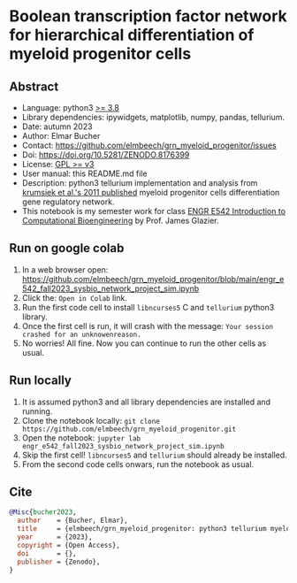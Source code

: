# Boolean transcription factor network for hierarchical differentiation of myeloid progenitor cells

## Abstract
+ Language: python3 [>= 3.8](https://devguide.python.org/versions/)
+ Library dependencies: ipywidgets, matplotlib, numpy, pandas, tellurium.
+ Date: autumn 2023
+ Author: Elmar Bucher
+ Contact: https://github.com/elmbeech/grn_myeloid_progenitor/issues
+ Doi: https://doi.org/10.5281/ZENODO.8176399
+ License: [GPL >= v3](https://www.gnu.org/licenses/gpl-3.0.en.html)
+ User manual: this README.md file
+ Description:
  python3 tellurium implementation and analysis from
  [krumsiek et al.'s 2011 published](https://doi.org/10.1371/journal.pone.0022649)
  myeloid progenitor cells differentiation gene regulatory network.
+ This notebook is my semester work for class [ENGR E542 Introduction to Computational Bioengineering](https://academics.iu.edu/courses/bloomington/engr-e-542-introduction-to-computational-bioengineering.html) by Prof. James Glazier.

## Run on google colab
1. In a web browser open:
   https://github.com/elmbeech/grn_myeloid_progenitor/blob/main/engr_e542_fall2023_sysbio_network_project_sim.ipynb
1. Click the: `Open in Colab` link.
1. Run the first code cell to install `libncurses5` C and `tellurium` python3 library.
1. Once the first cell is run, it will crash with the message: `Your session crashed for an unknowenreason.`
1. No worries! All fine. Now you can continue to run the other cells as usual.

## Run locally
1. It is assumed python3 and all library dependencies are installed and running.
1. Clone the notebook locally: `git clone https://github.com/elmbeech/grn_myeloid_progenitor.git`
1. Open the notebook: `jupyter lab engr_e542_fall2023_sysbio_network_project_sim.ipynb`
1. Skip the first cell! `libncurses5` and `tellurium` should already be installed.
1. From the second code cells onwars, run the notebook as usual.

## Cite
```bibtex
@Misc{bucher2023,
  author    = {Bucher, Elmar},
  title     = {elmbeech/grn_myeloid_progenitor: python3 tellurium myeloid progenitor cells differentiation gene regulatory network implementation and analysis.},
  year      = {2023},
  copyright = {Open Access},
  doi       = {},
  publisher = {Zenodo},
}
```
